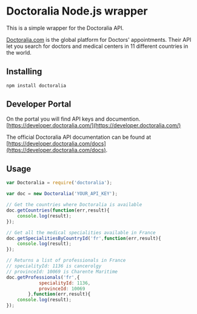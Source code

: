 # Doctoralia Node.js wrapper

This is a simple wrapper for the Doctoralia API.

[Doctoralia.com](http://doctoralia.com) is the global platform for Doctors' appointments. Their API let you search for doctors and medical centers in 11 different countries in the world.

## Installing

`npm install doctoralia`

## Developer Portal

On the portal you will find API keys and documention.[https://developer.doctoralia.com/](https://developer.doctoralia.com/)

The official Doctoralia API documentation can be found at [https://developer.doctoralia.com/docs](https://developer.doctoralia.com/docs).

## Usage

```js
var Doctoralia = require('doctoralia');

var doc = new Doctoralia('YOUR_API_KEY');

// Get the countries where Doctoralia is available
doc.getCountries(function(err,result){
    console.log(result);
});

// Get all the medical specialities available in France 
doc.getSpecialitiesByCountryId('fr',function(err,result){
	console.log(result);
});

// Returns a list of professionals in France 
// specialityId: 1136 is cancerolgy
// provinceId: 10069 is Charente Maritime
doc.getProfessionals('fr',{
            specialityId: 1136,
            provinceId: 10069
        },function(err,result){
	console.log(result);
});
```
